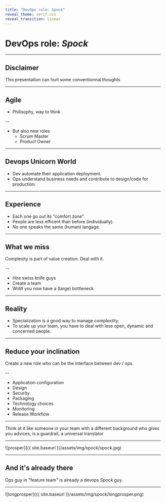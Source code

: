 ```yaml
---
title: "DevOps role: Spock"
reveal_theme: serif.css
reveal_transition: linear
---
```


# DevOps role: *Spock*

---

## Disclaimer

This presentation can hurt some conventionnal thoughts

---

## Agile

* Philisophy, way to think

--

* But also new roles
  * Scrum Master
  * Product Owner

---

## Devops Unicorn World

* Dev automate their application deployment.
* Ops understand business needs and contribute to design/code for production.

---

## Experience

* Each one go out its "comfort zone".
* People are less efficent than before (individually).
* No one speaks the same (human) langage.

---

## What we miss

Complexity is part of value creation. Deal with it.

--

* Hire swiss knife guys
* Create a team
* WoW you now have a (large) bottleneck

---

## Reality

* Specialization is a good way to manage complextity.
* To scale up your team, you have to deal with less open, dynamic and concerned people.

---

## Reduce your inclination

Create a new role who can be the interface between dev / ops.

--

* Application configuration
* Design
* Security
* Packaging
* Technology choices
* Monitoring
* Release Workflow

---

Think at it like someone in your team with a different background who gives you advices, is a guardrail, a universal translator

---

<p class="stretch">
![prosper]({{ site.baseurl }}/assets/img/spock/spock.jpg)
</p>

---

## And it's already there

Ops guy in "feature team" is already a devops *Spock* guy.

---

<p class="stretch">
![longprosper]({{ site.baseurl }}/assets/img/spock/longprosper.png)
</p>
